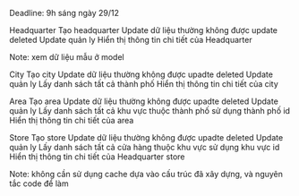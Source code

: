 Deadline: 9h sáng ngày 29/12

Headquarter
Tạo headquarter
Update dữ liệu thường không được update deleted
Update quản ly
Hiển thị thông tin chi tiết của Headquarter

Note: xem dữ liệu mẫu ở model

City
Tạo city
Update dữ liệu thường không được upadte deleted
Update quản ly
Lấy danh sách tất cả thành phố
Hiển thị thông tin chi tiết của city

Area
Tạo area
Update dữ liệu thường không được upadte deleted
Update quản ly
Lấy danh sách tất cả khu vực thuộc thành phố sử dụng thành phố id
Hiển thị thông tin chi tiết của area

Store
Tạo store
Update dữ liệu thường không được upadte deleted
Update quản ly
Lấy danh sách tất cả cửa hàng thuộc khu vực sử dụng khu vực id
Hiển thị thông tin chi tiết của Headquarter store

Note:
không cần sử dụng cache
dựa vào cấu trúc đã xây dựng, và nguyên tắc code để làm
